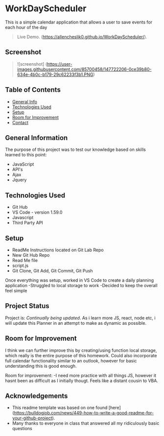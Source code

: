 # WorkDayScheduler
This is a simple calendar application that allows a user to save events for each hour of the day
> Live Demo. (https://allencheslik0.github.io/WorkDayScheduler/).

## Screenshot

> ![screenshot] (https://user-images.githubusercontent.com/85700458/147722206-0ce39b80-634e-4b0c-b179-29c62233f3b1.PNG)

## Table of Contents

- [General Info](#general-information)
- [Technologies Used](#technologies-used)
- [Setup](#setup)
- [Room for Improvement](#room-for-improvement)
- [Contact](#contact)

## General Information

The purpose of this project was to test our knowledge based on skills learned to this point:

- JavaScript
- API's
- Ajax
- Jquery

## Technologies Used

- Git Hub
- VS Code - version 1.59.0
- Javascript
- Third Party API

## Setup

- ReadMe Instructions located on Git Lab Repo
- New Git Hub Repo
- Read Me file
- script.js
- Git Clone, Git Add, Git Commit, Git Push

Once everything was setup, worked in VS Code to create a daily planning application
-Struggled to local storage to work
-Decided to keep the overall feel simple

## Project Status

Project is: _Continually being updated_. As i learn more JS, react, node etc, i will update this Planner in an attempt to make as dynamic as possible.

## Room for Improvement

I think we can further improve this by creating/using function local storage, which really is the entire purpose of this homework.  Could also incorporate full calendar functionality similar to an outlook, however for basic understanding this is good enough.

Room for improvement:
-I need more practice with all things JS, however it hasnt been as difficult as I initially thougt. Feels like a distant cousin to VBA.

## Acknowledgements

- This readme template was based on one found [here] (https://bulldogjob.com/news/449-how-to-write-a-good-readme-for-your-github-project).
- Many thanks to everyone in class that answered all my ridiculously basic questions

